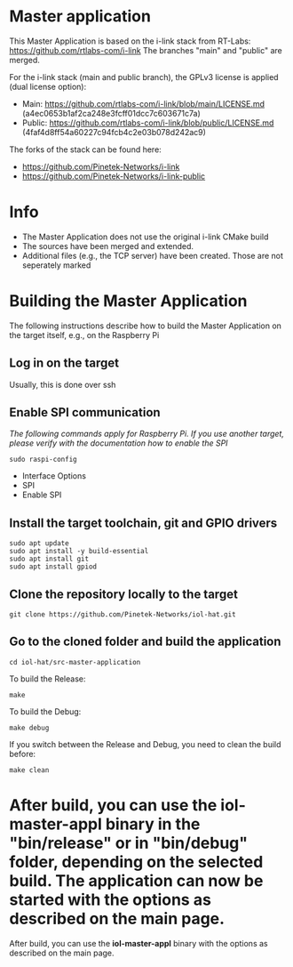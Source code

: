 # Master application
This Master Application is based on the i-link stack from RT-Labs: https://github.com/rtlabs-com/i-link
The branches "main" and "public" are merged. 

For the i-link stack (main and public branch), the GPLv3 license is applied (dual license option):
+ Main: https://github.com/rtlabs-com/i-link/blob/main/LICENSE.md (a4ec0653b1af2ca248e3fcff01dcc7c603671c7a)
+ Public: https://github.com/rtlabs-com/i-link/blob/public/LICENSE.md (4faf4d8ff54a60227c94fcb4c2e03b078d242ac9)

The forks of the stack can be found here: 
+ https://github.com/Pinetek-Networks/i-link
+ https://github.com/Pinetek-Networks/i-link-public


# Info
- The Master Application does not use the original i-link CMake build
- The sources have been merged and extended.
- Additional files (e.g., the TCP server) have been created. Those are not seperately marked

# Building the Master Application 
The following instructions describe how to build the Master Application on the target itself, e.g., on the Raspberry Pi

## Log in on the target
Usually, this is done over ssh

## Enable SPI communication
_The following commands apply for Raspberry Pi. If you use another target, please verify with the documentation how to enable the SPI_

```
sudo raspi-config
```
+ Interface Options
+ SPI
+ Enable SPI

## Install the target toolchain, git and GPIO drivers
```
sudo apt update
sudo apt install -y build-essential
sudo apt install git
sudo apt install gpiod	
```

## Clone the repository locally to the target
```
git clone https://github.com/Pinetek-Networks/iol-hat.git
```

## Go to the cloned folder and build the application
```
cd iol-hat/src-master-application
```
To build the Release:
```
make
```

To build the Debug:
```
make debug
```

If you switch between the Release and Debug, you need to clean the build before:
```
make clean
```

After build, you can use the **iol-master-appl** binary in the "bin/release" or in "bin/debug" folder, depending on the selected build. The application can now be started with the options as described on the main page.
=======
After build, you can use the **iol-master-appl** binary with the options as described on the main page.

